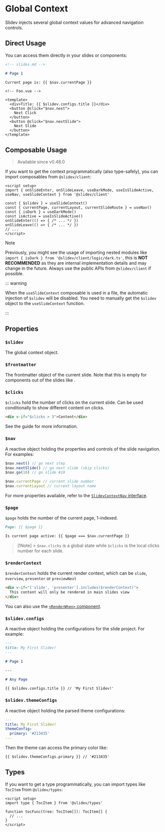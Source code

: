# Global Context

Slidev injects several global context values for advanced navigation controls.

## Direct Usage

You can access them directly in your slides or components:

```md
<!-- slides.md -->

# Page 1

Current page is: {{ $nav.currentPage }}
```

```vue
<!-- Foo.vue -->

<template>
  <div>Title: {{ $slidev.configs.title }}</div>
  <button @click="$nav.next">
    Next Click
  </button>
  <button @click="$nav.nextSlide">
    Next Slide
  </button>
</template>
```

## Composable Usage

> Available since v0.48.0

If you want to get the context programmatically (also type-safely), you can import composables from `@slidev/client`:

```vue
<script setup>
import { onSlideEnter, onSlideLeave, useDarkMode, useIsSlideActive, useNav, useSlideContext } from '@slidev/client'

const { $slidev } = useSlideContext()
const { currentPage, currentLayout, currentSlideRoute } = useNav()
const { isDark } = useDarkMode()
const isActive = useIsSlideActive()
onSlideEnter(() => { /* ... */ })
onSlideLeave(() => { /* ... */ })
// ...
</script>
```

> [!NOTE]
> Previously, you might see the usage of importing nested modules like `import { isDark } from '@slidev/client/logic/dark.ts'`, this is **NOT RECOMMENDED** as they are internal implementation details and may change in the future. Always use the public APIs from `@slidev/client` if possible.

::: warning

When the `useSlideContext` composable is used in a file, the automatic injection of `$slidev` will be disabled. You need to manually get the `$slidev` object to the `useSlideContext` function.

:::

## Properties

### `$slidev`

The global context object.

### `$frontmatter`

The frontmatter object of the current slide. Note that this is empty for components out of the slides like <LinkInline link="feature/global-layers" />.

### `$clicks`

`$clicks` hold the number of clicks on the current slide. Can be used conditionally to show different content on clicks.

```html
<div v-if="$clicks > 3">Content</div>
```

See the <LinkInline link="guide/animations" /> guide for more information.

### `$nav`

A reactive object holding the properties and controls of the slide navigation. For examples:

```js
$nav.next() // go next step
$nav.nextSlide() // go next slide (skip clicks)
$nav.go(10) // go slide #10

$nav.currentPage // current slide number
$nav.currentLayout // current layout name
```

For more properties available, refer to the [`SlidevContextNav` interface](https://github.com/slidevjs/slidev/blob/main/packages/client/composables/useNav.ts).

### `$page`

`$page` holds the number of the current page, 1-indexed.

```md
Page: {{ $page }}

Is current page active: {{ $page === $nav.currentPage }}
```

> [!Note] > `$nav.clicks` is a global state while `$clicks` is the local clicks number for each slide.

### `$renderContext`

`$renderContext` holds the current render context, which can be `slide`, `overview`, `presenter` or `previewNext`

```md
<div v-if="['slide', 'presenter'].includes($renderContext)">
  This content will only be rendered in main slides view
</div>
```

You can also use the [`<RenderWhen>` component](../builtin/components#renderwhen).

### `$slidev.configs`

A reactive object holding the configurations for the slide project. For example:

```md
---
title: My First Slidev!
---

# Page 1

---

# Any Page

{{ $slidev.configs.title }} // 'My First Slidev!'
```

### `$slidev.themeConfigs`

A reactive object holding the parsed theme configurations:

```yaml
---
title: My First Slidev!
themeConfig:
  primary: '#213435'
---
```

Then the theme can access the primary color like:

```md
{{ $slidev.themeConfigs.primary }} // '#213435'
```

## Types

If you want to get a type programmatically, you can import types like `TocItem` from `@slidev/types`:

```vue
<script setup>
import type { TocItem } from '@slidev/types'

function tocFunc(tree: TocItem[]): TocItem[] {
  // ...
}
</script>
```
